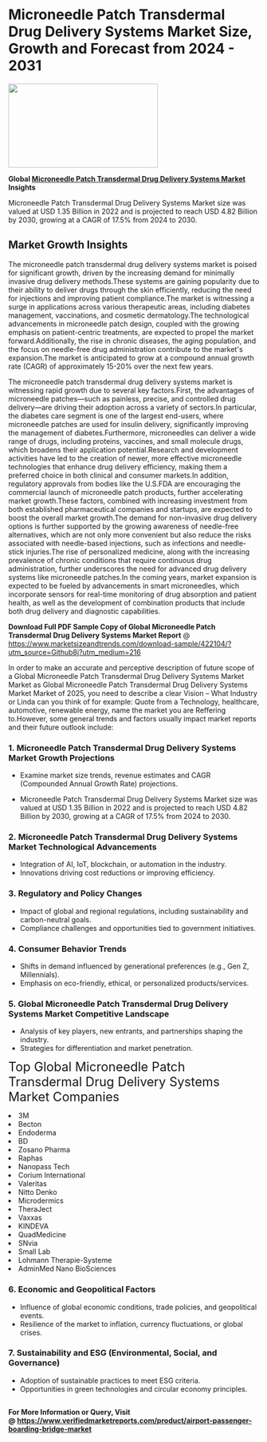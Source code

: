 <H1>Microneedle Patch Transdermal Drug Delivery Systems Market Size, Growth and Forecast from 2024 - 2031</H1><img class="aligncenter size-medium wp-image-584254" src="https://thirdeyenews.in/wp-content/uploads/2024/09/Global-Market-Research-300x168.jpeg" alt="" width="300" height="168" /><p><strong>Global&nbsp;<a href="https://www.marketsizeandtrends.com/download-sample/422104/?utm_source=Github8j?utm_medium=216">Microneedle Patch Transdermal Drug Delivery Systems Market</a> Insights</strong></p><p>Microneedle Patch Transdermal Drug Delivery Systems Market size was valued at USD 1.35 Billion in 2022 and is projected to reach USD 4.82 Billion by 2030, growing at a CAGR of 17.5% from 2024 to 2030.</p><p><h2>Market Growth Insights</h2> <p>The microneedle patch transdermal drug delivery systems market is poised for significant growth, driven by the increasing demand for minimally invasive drug delivery methods.These systems are gaining popularity due to their ability to deliver drugs through the skin efficiently, reducing the need for injections and improving patient compliance.The market is witnessing a surge in applications across various therapeutic areas, including diabetes management, vaccinations, and cosmetic dermatology.The technological advancements in microneedle patch design, coupled with the growing emphasis on patient-centric treatments, are expected to propel the market forward.Additionally, the rise in chronic diseases, the aging population, and the focus on needle-free drug administration contribute to the market's expansion.The market is anticipated to grow at a compound annual growth rate (CAGR) of approximately 15-20% over the next few years.</p> <p>The microneedle patch transdermal drug delivery systems market is witnessing rapid growth due to several key factors.First, the advantages of microneedle patches—such as painless, precise, and controlled drug delivery—are driving their adoption across a variety of sectors.In particular, the diabetes care segment is one of the largest end-users, where microneedle patches are used for insulin delivery, significantly improving the management of diabetes.Furthermore, microneedles can deliver a wide range of drugs, including proteins, vaccines, and small molecule drugs, which broadens their application potential.Research and development activities have led to the creation of newer, more effective microneedle technologies that enhance drug delivery efficiency, making them a preferred choice in both clinical and consumer markets.In addition, regulatory approvals from bodies like the U.S.FDA are encouraging the commercial launch of microneedle patch products, further accelerating market growth.These factors, combined with increasing investment from both established pharmaceutical companies and startups, are expected to boost the overall market growth.The demand for non-invasive drug delivery options is further supported by the growing awareness of needle-free alternatives, which are not only more convenient but also reduce the risks associated with needle-based injections, such as infections and needle-stick injuries.The rise of personalized medicine, along with the increasing prevalence of chronic conditions that require continuous drug administration, further underscores the need for advanced drug delivery systems like microneedle patches.In the coming years, market expansion is expected to be fueled by advancements in smart microneedles, which incorporate sensors for real-time monitoring of drug absorption and patient health, as well as the development of combination products that include both drug delivery and diagnostic capabilities.</p> <p><span class=""><strong>Download Full PDF Sample Copy of Global Microneedle Patch Transdermal Drug Delivery Systems Market Report</strong> @ <a href="https://www.marketsizeandtrends.com/download-sample/422104/?utm_source=Github8j?utm_medium=216" target="_blank">https://www.marketsizeandtrends.com/download-sample/422104/?utm_source=Github8j?utm_medium=216</a></span></p><p>In order to make an accurate and perceptive description of future scope of a Global&nbsp;Microneedle Patch Transdermal Drug Delivery Systems Market Market as Global&nbsp;Microneedle Patch Transdermal Drug Delivery Systems Market Market of 2025, you need to describe a clear Vision &ndash; What Industry or Linda can you think of for example: Quote from a Technology, healthcare, automotive, renewable energy, name the market you are Reffering to.However, some general trends and factors usually impact market reports and their future outlook include:</p><h3>1.&nbsp;<strong>Microneedle Patch Transdermal Drug Delivery Systems Market Growth Projections</strong></h3><ul><li>Examine market size trends, revenue estimates and CAGR (Compounded Annual Growth Rate) projections.</li><li><p>Microneedle Patch Transdermal Drug Delivery Systems Market size was valued at USD 1.35 Billion in 2022 and is projected to reach USD 4.82 Billion by 2030, growing at a CAGR of 17.5% from 2024 to 2030.</p></li></ul><h3>2.&nbsp;<strong>Microneedle Patch Transdermal Drug Delivery Systems Market Technological Advancements</strong></h3><ul><li>Integration of AI, IoT, blockchain, or automation in the industry.</li><li>Innovations driving cost reductions or improving efficiency.</li></ul><h3>3.&nbsp;<strong>Regulatory and Policy Changes</strong></h3><ul><li>Impact of global and regional regulations, including sustainability and carbon-neutral goals.</li><li>Compliance challenges and opportunities tied to government initiatives.</li></ul><h3>4.&nbsp;<strong>Consumer Behavior Trends</strong></h3><ul><li>Shifts in demand influenced by generational preferences (e.g., Gen Z, Millennials).</li><li>Emphasis on eco-friendly, ethical, or personalized products/services.</li></ul><h3>5.&nbsp;<strong>Global Microneedle Patch Transdermal Drug Delivery Systems Market Competitive Landscape</strong></h3><ul><li>Analysis of key players, new entrants, and partnerships shaping the industry.</li><li>Strategies for differentiation and market penetration.</li></ul><p data-pm-slice="1 1 []"><span style="color: inherit; font-family: inherit; font-size: 25px;">Top Global Microneedle Patch Transdermal Drug Delivery Systems Market Companies</span></p><div class="" data-test-id=""><p><li>3M</li><li> Becton</li><li> Endoderma</li><li> BD</li><li> Zosano Pharma</li><li> Raphas</li><li> Nanopass Tech</li><li> Corium International</li><li> Valeritas</li><li> Nitto Denko</li><li> Microdermics</li><li> TheraJect</li><li> Vaxxas</li><li> KINDEVA</li><li> QuadMedicine</li><li> SNvia</li><li> Small Lab</li><li> Lohmann Therapie-Systeme</li><li> AdminMed Nano BioSciences</li></p></div><h3>6.&nbsp;<strong>Economic and Geopolitical Factors</strong></h3><ul><li>Influence of global economic conditions, trade policies, and geopolitical events.</li><li>Resilience of the market to inflation, currency fluctuations, or global crises.</li></ul><h3>7.&nbsp;<strong>Sustainability and ESG (Environmental, Social, and Governance)</strong></h3><ul><li>Adoption of sustainable practices to meet ESG criteria.</li><li>Opportunities in green technologies and circular economy principles.</li></ul><h2><strong style="font-size: 14px;">For More Information or Query, Visit @&nbsp;</strong><a style="background-color: #ffffff; font-size: 14px;" href="https://www.marketsizeandtrends.com/report/microneedle-patch-transdermal-drug-delivery-systems-market/" target="_blank">https://www.verifiedmarketreports.com/product/airport-passenger-boarding-bridge-market</a></h2>